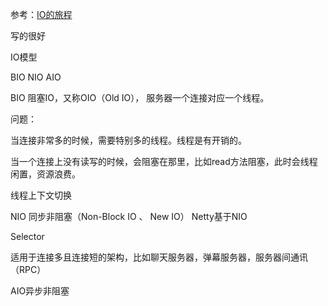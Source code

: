 参考：[IO的旅程](https://mp.weixin.qq.com/s/fMaevGl0Qg25wfQ8uXqvEw)

写的很好



IO模型

BIO NIO  AIO



BIO 阻塞IO，又称OIO（Old IO）， 服务器一个连接对应一个线程。



问题：

当连接非常多的时候，需要特别多的线程。线程是有开销的。

当一个连接上没有读写的时候，会阻塞在那里，比如read方法阻塞，此时会线程闲置，资源浪费。

线程上下文切换







NIO 同步非阻塞（Non-Block IO   、  New IO）   Netty基于NIO



Selector 

适用于连接多且连接短的架构，比如聊天服务器，弹幕服务器，服务器间通讯（RPC）





AIO异步非阻塞